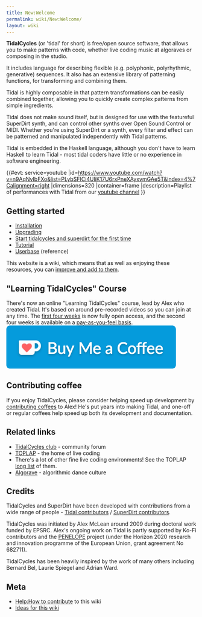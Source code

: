 ```yaml
---
title: New:Welcome
permalink: wiki/New:Welcome/
layout: wiki
---
```


<languages/> <translate>

**TidalCycles** (or 'tidal' for short) is free/open source software,
that allows you to make patterns with code, whether live coding music at
algoraves or composing in the studio.

It includes language for describing flexible (e.g. polyphonic,
polyrhythmic, generative) sequences. It also has an extensive library of
patterning functions, for transforming and combining them.

Tidal is highly composable in that pattern transformations can be easily
combined together, allowing you to quickly create complex patterns from
simple ingredients.

Tidal does not make sound itself, but is designed for use with the
featureful SuperDirt synth, and can control other synths over Open Sound
Control or MIDI. Whether you're using SuperDirt or a synth, every filter
and effect can be patterned and manipulated independently with Tidal
patterns.

Tidal is embedded in the Haskell language, although you don't have to
learn Haskell to learn Tidal - most tidal coders have little or no
experience in software engineering.

{{\#evt: service=youtube
\|id=<https://www.youtube.com/watch?v=n9AqNvIbFXo&list=PLybSFICi4UliK17U6rxPneXAyxvmGAe5T&index=4%7Calignment=right>
\|dimensions=320 \|container=frame \|description=Playlist of
performances with Tidal from our [youtube
channel](https://www.youtube.com/channel/UCG5Ynx9mvouuSHYEyxaJ0Cg/playlists)
}}

## Getting started

-   [Installation](/wiki/Installation "wikilink")
-   [Upgrading](/wiki/Upgrading "wikilink")
-   [Start tidalcycles and superdirt for the first
    time](/wiki/Start_tidalcycles_and_superdirt_for_the_first_time "wikilink")
-   [Tutorial](/wiki/Tutorial "wikilink")
-   [Userbase](/wiki/Userbase "wikilink") (reference)

This website is a wiki, which means that as well as enjoying these
resources, you can [improve and add to
them](/wiki/Help:How_to_contribute "wikilink").

## "Learning TidalCycles" Course

There's now an online "Learning TidalCycles" course, lead by Alex who
created Tidal. It's based on around pre-recorded videos so you can join
at any time. The [first four
weeks](https://club.tidalcycles.org/t/weeks-1-4-index/395) is now fully
open access, and the second four weeks is available on a
[pay-as-you-feel basis](https://blog.tidalcycles.org/shop/).
![](kofi1.png "fig:kofi1.png")

## Contributing coffee

If you enjoy TidalCycles, please consider helping speed up development
by [contributing coffees](http://ko-fi.com/yaxulive) to Alex! He's put
years into making Tidal, and one-off or regular coffees help speed up
both its development and documentation.

## Related links

-   [TidalCycles club](https://club.tidalcycles.org/) - community forum
-   [TOPLAP](http://toplap.org/) - the home of live coding
-   There's a lot of other fine live coding environments! See the TOPLAP
    [long
    list](https://toplap.org/all-things-live-coding-a-curated-list/) of
    them.
-   [Algorave](http://algorave.com/) - algorithmic dance culture

## Credits

TidalCycles and SuperDirt have been developed with contributions from a
wide range of people - [Tidal
contributors](https://github.com/tidalcycles/Tidal/graphs/contributors)
/ [SuperDirt
contributors](https://github.com/musikinformatik/SuperDirt/graphs/contributors).

TidalCycles was initiated by Alex McLean around 2009 during doctoral
work funded by EPSRC. Alex's ongoing work on Tidal is partly supported
by Ko-Fi contributors and the
[PENELOPE](https://penelope.hypotheses.org/) project (under the Horizon
2020 research and innovation programme of the European Union, grant
agreement No 682711).

TidalCycles has been heavily inspired by the work of many others
including Bernard Bel, Laurie Spiegel and Adrian Ward.

## Meta

-   [Help:How to contribute](/wiki/Help:How_to_contribute "wikilink") to this
    wiki
-   [Ideas for this wiki](/wiki/Ideas_for_this_wiki "wikilink")

</translate>
